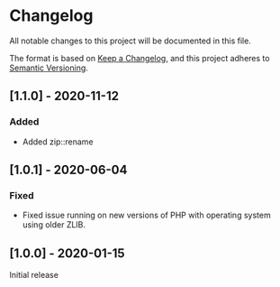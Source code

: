 # Changelog

All notable changes to this project will be documented in this file.

The format is based on [Keep a Changelog](https://keepachangelog.com/en/1.0.0/),
and this project adheres to [Semantic Versioning](https://semver.org/spec/v2.0.0.html).

## [1.1.0] - 2020-11-12

### Added

- Added zip::rename

## [1.0.1] - 2020-06-04

### Fixed
- Fixed issue running on new versions of PHP with operating system using older ZLIB.

## [1.0.0] - 2020-01-15

Initial release